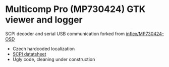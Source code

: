 # Multicomp Pro (MP730424) GTK viewer and logger
SCPI decoder and serial USB communication forked from [inflex/MP730424-OSD](https://github.com/inflex/MP730424-OSD)
 - Czech hardcoded localization
 - [SCPI datatsheet](https://www.farnell.com/datasheets/3205713.pdf)
 - Ugly code, cleaning under construction
